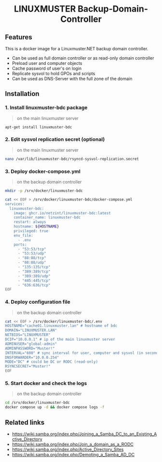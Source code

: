 <h1 align="center">
    LINUXMUSTER Backup-Domain-Controller
</h1>

## Features

This is a docker image for a Linuxmuster.NET backup domain controller.

* Can be used as full domain controller or as read-only domain controller
* Preload user and computer objects
* Cache password of user's on login
* Replicate sysvol to hold GPOs and scripts
* Can be used as DNS-Server with the full zone of the domain

## Installation

### 1. Install linuxmuster-bdc package 
> on the main linuxmuster server
```bash
apt-get install linuxmuster-bdc
```

### 2. Edit sysvol replication secret (optional) 
> on the main linuxmuster server
```bash
nano /var/lib/linuxmuster-bdc/rsyncd-sysvol-replication.secret
```

### 3. Deploy docker-compose.yml 
> on the backup domain controller
```bash
mkdir -p /srv/docker/linuxmuster-bdc

cat << EOF > /srv/docker/linuxmuster-bdc/docker-compose.yml
services:
  linuxmuster-bdc:
    image: ghcr.io/netzint/linuxmuster-bdc:latest
    container_name: linuxmuster-bdc
    restart: always
    hostname: ${HOSTNAME}
    privileged: true
    env_file:
      - .env
    ports:
      - "53:53/tcp"
      - "53:53/udp"
      - "88:88/tcp"
      - "88:88/udp"
      - "135:135/tcp"
      - "389:389/tcp"
      - "389:389/udp"
      - "445:445/tcp"
      - "636:636/tcp"
EOF
```

### 4. Deploy configuration file 
> on the backup domain controller
```bash
cat << EOF > /srv/docker/linuxmuster-bdc/.env
HOSTNAME="cache01.linuxmuster.lan" # hostname of bdc
DOMAIN="LINUXMUSTER.LAN"
NETBIOS="LINUXMUSTER"
DCIP="10.0.0.1" # ip of the main linuxmuster server
ADMINUSER="global-admin"
ADMINPASSWORD="Muster!"
INTERVAL="600" # sync interval for user, computer and sysvol (in seconds)
DNSFORWARDER="10.0.0.254"
MODE="DC" # could be DC or RODC (read-only)
RSYNCSECRET="Muster!"
EOF
```

### 5. Start docker and check the logs 
> on the backup domain controller
```bash
cd /srv/docker/linuxmuster-bdc
docker compose up -d && docker compose logs -f
```


## Related links

* https://wiki.samba.org/index.php/Joining_a_Samba_DC_to_an_Existing_Active_Directory
* https://wiki.samba.org/index.php/Join_a_domain_as_a_RODC
* https://wiki.samba.org/index.php/Active_Directory_Sites
* https://wiki.samba.org/index.php/Demoting_a_Samba_AD_DC